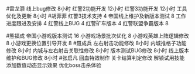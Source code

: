 #雷龙灏 
线上bug修改       8小时
红警2功能开发     12小时
红警3功能开发     12小时
工具优化及更新    8小时
#胡菲菲 
红警3技术支持 4
帝国线上维护及新版本测试     8
工作进度跟进及安排   4
红警线上BUG    4
红警矿车版本 4
红警联盟争霸版本 8

#熊福成 
帝国小游戏版本测试                                  16
小游戏场景批次优化                                   8
小游戏英雄上阵逻辑修改                            8
小游戏更换位置引导开发                            8
#聂成兵 
左右射击功能修改         8小时
内城推格子功能修改       8小时
内城与左右射击关联性修改  8小时
版本测试BUG修改         8小时
线上版本维护和BUG修改   8小时
#张启凡 
回血特效制作
关卡结算判定修改
解锁试用技能
添加数值动态显示效果
优化boss击杀体验
